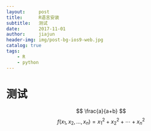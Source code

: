 ```yaml
---
layout:     post
title:      R语言安装
subtitle:   测试
date:       2017-11-01
author:     jiajun
header-img: img/post-bg-ios9-web.jpg
catalog: true
tags:
    - R
    - python
---
```

# 测试

$$ \frac{a}{a+b} $$
$$f(x_1,x_2,\ldots,x_n) = x_1^2 + x_2^2 + \cdots + x_n^2$$
